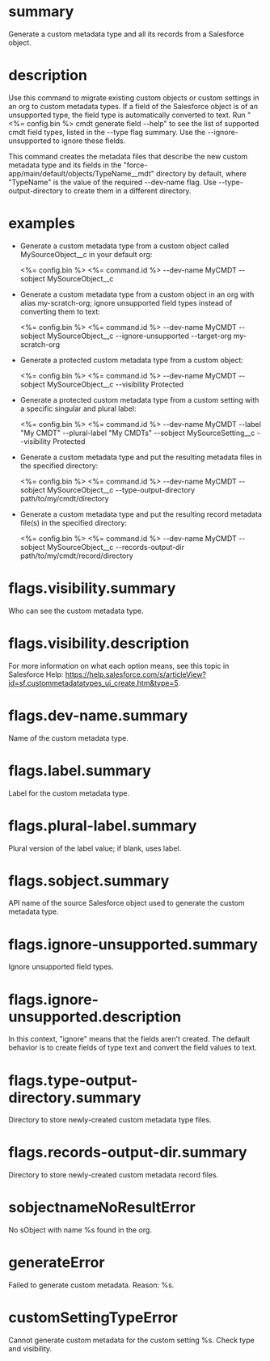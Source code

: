 # summary

Generate a custom metadata type and all its records from a Salesforce object.

# description

Use this command to migrate existing custom objects or custom settings in an org to custom metadata types. If a field of the Salesforce object is of an unsupported type, the field type is automatically converted to text. Run "<%= config.bin %> cmdt generate field --help" to see the list of supported cmdt field types, listed in the --type flag summary. Use the --ignore-unsupported to ignore these fields.

This command creates the metadata files that describe the new custom metadata type and its fields in the "force-app/main/default/objects/TypeName__mdt" directory by default, where "TypeName" is the value of the required --dev-name flag. Use --type-output-directory to create them in a different directory.

# examples

- Generate a custom metadata type from a custom object called MySourceObject__c in your default org:

  <%= config.bin %> <%= command.id %> --dev-name MyCMDT --sobject MySourceObject__c

- Generate a custom metadata type from a custom object in an org with alias my-scratch-org; ignore unsupported field types instead of converting them to text:

  <%= config.bin %> <%= command.id %> --dev-name MyCMDT --sobject MySourceObject__c --ignore-unsupported --target-org my-scratch-org

- Generate a protected custom metadata type from a custom object:

  <%= config.bin %> <%= command.id %> --dev-name MyCMDT --sobject MySourceObject__c --visibility Protected

- Generate a protected custom metadata type from a custom setting with a specific singular and plural label:

  <%= config.bin %> <%= command.id %> --dev-name MyCMDT --label "My CMDT" --plural-label "My CMDTs" --sobject MySourceSetting__c --visibility Protected

- Generate a custom metadata type and put the resulting metadata files in the specified directory:

  <%= config.bin %> <%= command.id %> --dev-name MyCMDT --sobject MySourceObject__c --type-output-directory path/to/my/cmdt/directory

- Generate a custom metadata type and put the resulting record metadata file(s) in the specified directory:

  <%= config.bin %> <%= command.id %> --dev-name MyCMDT --sobject MySourceObject__c --records-output-dir path/to/my/cmdt/record/directory

# flags.visibility.summary

Who can see the custom metadata type.

# flags.visibility.description

For more information on what each option means, see this topic in Salesforce Help: https://help.salesforce.com/s/articleView?id=sf.custommetadatatypes_ui_create.htm&type=5.

# flags.dev-name.summary

Name of the custom metadata type.

# flags.label.summary

Label for the custom metadata type.

# flags.plural-label.summary

Plural version of the label value; if blank, uses label.

# flags.sobject.summary

API name of the source Salesforce object used to generate the custom metadata type.

# flags.ignore-unsupported.summary

Ignore unsupported field types.

# flags.ignore-unsupported.description

In this context, "ignore" means that the fields aren't created. The default behavior is to create fields of type text and convert the field values to text.

# flags.type-output-directory.summary

Directory to store newly-created custom metadata type files.

# flags.records-output-dir.summary

Directory to store newly-created custom metadata record files.

# sobjectnameNoResultError

No sObject with name %s found in the org.

# generateError

Failed to generate custom metadata. Reason: %s.

# customSettingTypeError

Cannot generate custom metadata for the custom setting %s. Check type and visibility.
